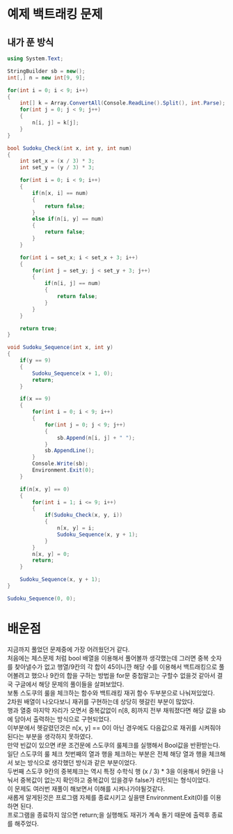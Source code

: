 # 예제 백트래킹 문제

## 내가 푼 방식
``` cs
using System.Text;

StringBuilder sb = new();
int[,] n = new int[9, 9];

for(int i = 0; i < 9; i++)
{
    int[] k = Array.ConvertAll(Console.ReadLine().Split(), int.Parse);
    for(int j = 0; j < 9; j++)
    {
        n[i, j] = k[j];
    }
}

bool Sudoku_Check(int x, int y, int num)
{
    int set_x = (x / 3) * 3;
    int set_y = (y / 3) * 3;

    for(int i = 0; i < 9; i++)
    {
        if(n[x, i] == num)
        {
            return false;
        }
        else if(n[i, y] == num)
        {
            return false;
        }
    }

    for(int i = set_x; i < set_x + 3; i++)
    {
        for(int j = set_y; j < set_y + 3; j++)
        {
            if(n[i, j] == num)
            {
                return false;
            }
        }
    }

    return true;
}

void Sudoku_Sequence(int x, int y)
{
    if(y == 9)
    {
        Sudoku_Sequence(x + 1, 0);
        return;
    }

    if(x == 9)
    {
        for(int i = 0; i < 9; i++)
        {
            for(int j = 0; j < 9; j++)
            {
                sb.Append(n[i, j] + " ");
            }
            sb.AppendLine();
        }
        Console.Write(sb);
        Environment.Exit(0);
    }

    if(n[x, y] == 0)
    {
        for(int i = 1; i <= 9; i++)
        {
            if(Sudoku_Check(x, y, i))
            {
                n[x, y] = i;
                Sudoku_Sequence(x, y + 1);
            }
        }
        n[x, y] = 0;
        return;
    }

    Sudoku_Sequence(x, y + 1);
}

Sudoku_Sequence(0, 0);
```

# 배운점
지금까지 풀었던 문제중에 가장 어려웠던거 같다.  
처음에는 체스문제 처럼 bool 배열을 이용해서 풀어볼까 생각했는데 그러면 중복 숫자를 찾아낼수가 없고 행열/9칸의 각 합이 45이니깐 해당 수를 이용해서 
백트래킹으로 풀어볼려고 했으나 9칸의 합을 구하는 방법을 for문 중첩말고는 구할수 없을것 같아서 결국 구글에서 해당 문제의 풀이들을 살펴보았다.  
보통 스도쿠의 룰을 체크하는 함수와 백트래킹 재귀 함수 두부분으로 나눠져있었다.  
2차원 배열이 나오다보니 재귀를 구현하는데 상당히 헷갈린 부분이 많았다.  
행과 열중 마지막 자리가 오면서 중복값없이 n[8, 8]까지 전부 채워졌다면 해당 값을 sb에 담아서 출력하는 방식으로 구현되었다.  
이부분에서 헷갈렸던것은 n[x, y] == 0이 아닌 경우에도 다음값으로 재귀를 시켜줘야된다는 부분을 생각하지 못하였다.  
만약 빈값이 있으면 if문 조건문에 스도쿠의 룰체크를 실행해서 Bool값을 반환받는다.  
일단 스도쿠의 룰 체크 첫번째의 열과 행을 체크하는 부분은 전체 해당 열과 행을 체크해서 보는 방식으로 생각했던 방식과 같은 부분이었다.  
두번째 스도쿠 9칸의 중복체크는 역시 특정 수학식 행 (x / 3) * 3을 이용해서 9칸을 나눠서 중복값이 없는지 확인하고 중복값이 있을경우 false가 리턴되는 형식이었다.  
이 문제도 여러번 재풀이 해보면서 이해를 시켜나가야될것같다.  
새롭게 알게된것은 프로그램 자체를 종료시키고 싶을땐 Environment.Exit(0)를 이용하면 된다.  
프로그램을 종료하지 않으면 return;을 실행해도 재귀가 계속 돌기 때문에 출력후 종료를 해주었다.  


